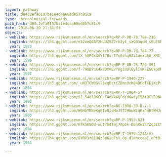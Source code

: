 ```yaml
---
layout: pathway
title: d84c2efa0107ba1e4caa68ed057c81c9
type: chronological-forwards
path_hash: d84c2efa0107ba1e4caa68ed057c81c9
date: 2018-06-20 21:38:23
objects:
- weblink: https://www.rijksmuseum.nl/en/search?q=RP-P-OB-78.784-216
  imglink: https://lh4.ggpht.com/e52neQ0AY2HUUZ9Z7rhIyt_szQ03quM_sELESMKPwfzif1II6Y-_Ze2ay7xipI6pFsgx26MiSfxbLffw4Zfv1Fj8nzM=s200
  year: 1583
- weblink: https://www.rijksmuseum.nl/en/search?q=RP-P-OB-78.784-77
  imglink: https://lh5.ggpht.com/tX_hUP4xXGY170v-T7u0shq0Zi1uexLAU_XMIjPr6JwOhNkYKRCHU-EyP15Qa_jYRzj4b3pJKYfQGWIQYCDOf-adtA=s200
  year: 1596
- weblink: https://www.rijksmuseum.nl/en/search?q=RP-P-OB-78.784-301
  imglink: https://lh6.ggpht.com/f-79UB7nK4k8DXmEv7OgJdUl6ylIvKFZGOYpUNU85w3nwmN1hZy9gyVV7m05MHc7WPzZG6oRyXX_3XVM-VaSbHdP4Gi5=s200
  year: 1597
- weblink: https://www.rijksmuseum.nl/en/search?q=RP-P-1940-227
  imglink: https://lh5.ggpht.com/_uN3TCWQGvl3xqDstCZDmnOch84DCqTXEjXcPsDL9oXmwi5Kmx2c7N5A_8S0jLqZv7apCnFchLb1evN5BdktRCV1FA=s200
  year: 1884
- weblink: https://www.rijksmuseum.nl/en/search?q=RP-T-1964-57
  imglink: https://lh6.ggpht.com/9I_54elDKGB_C4oV4XQFdjd6wiyI5AtQClEQN8hCLWGvjnCMq3dpsmzwEdXCBj1VDy-pJcIol30VUzrMDwV7NO2pXdw=s200
  year: 1902
- weblink: https://www.rijksmuseum.nl/en/search?q=NG-1988-30-B-7-1
  imglink: https://lh3.ggpht.com/W6HbYENeKg6IvQloHxJS72HbuWiqEx4n0tWHJgNG8YsK2fpu6o5ETCmoY4hiAX_4b0YzJX6vQgAmdqvX6_lfDkBH_kE=s200
  year: 1903
- weblink: https://www.rijksmuseum.nl/en/search?q=RP-P-1953-621
  imglink: https://lh4.ggpht.com/HfKGKG0d-wutYG4Tmj7ApSk-DbnRu3FYZqJECVFhKzkzmKdEwZi1NQXc67BhlNuRFMmuiw0Fwd_-hV0VjnG-Hok9XjU=s200
  year: 1904
- weblink: https://www.rijksmuseum.nl/en/search?q=RP-T-1979-124A(V)
  imglink: https://lh4.ggpht.com/6YRV3r61HQz3uKicFsV_8p_dlahcceoI_ePt9rTLxF_QF9jc22YvZW6Bz6wD3-2h7TmhFcQof5SY1ogT9EdWfiDoxgHg=s200
  year: 1904

---
```

